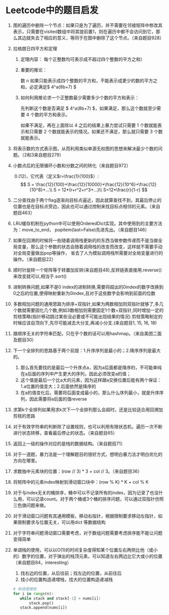 # Leetcode中的题目启发

1. 图的遍历中删除一个节点：如果只是为了遍历，并不需要在邻接矩阵中修改其表示，只需要在visited数组中将其提前置1，则在遍历中都不会访问到它，那么其边就失去了相应的意义，等同于在图中删除了这个节点。（来自题目928）

2. 拉格朗日四平方和定理

    1. 定理内容：
        每个正整数均可表示成不超过四个整数的平方之和）

    2. 重要的推论：

        数 n 如果只能表示成四个整数的平方和，不能表示成更少的数的平方之和，必定满足$ 4^a(8b+7) $

    3. 如何利用推论求一个正整数最少需要多少个数的平方和表示：

        先判断这个数是否满足 $ 4^a(8b+7) $，如果满足，那么这个数就至少需要 4 个数的平方和表示。
    
        如果不满足，再在上面除以 4 之后的结果上暴力尝试只需要 1 个数就能表示和只需要 2 个数就能表示的情况。如果还不满足，那么就只需要 3 个数就能表示。
    
3. 将表示数的方式表示图，从而利用类似单源无权图的思想来解决最少个数的问题。（2和3来自题目279）

4. 小数点后的无限循环小数和分数之间的转化（来自题目972）

    ​    0.(12)，它代表（定义$r=\frac{1}{100}$）:
    $$
    S = \frac{12}{100}+\frac{12}{10000}+\frac{12}{10^6}+\frac{12}{10^8}+...\\
    S = 12*(r+r^2+r^3+...)\\
    S=12*\frac{r}{1-r}
    $$
    
5. 二分查找由于两个flag逐渐向目标点逼近，因此就算查找不到，其最后停止的位置也是在目标点旁边，因此也可以通过控制来找目标点相邻的元素。（来自题目463）

6. LRU缓存机制在python中可以使用OrderedDict实现。其中使用到的主要方法为：move_to_end， popitem(last=False)先进先出。（来自题目146）

7. 如果在回溯的时候将一些随着调用栈更新的的东西当做参数传递而不是当做全局变量，那么这个参数的状态会随着调用栈的改变而改变，这样就不需要手动对全局变量做出pop等操作， 省去了人为模拟调用栈所需要对全局变量进行的操作。（来自题目22）

8. 顺时针旋转一个矩阵等于转置加反转(来自题目48),反转链表直接用.reverse()来改变就可以,相当于.sort()

9. 进制转换问题,如果不是0 index的进制转换,需要将超出的0index的数字改换到0之后的位置,使得映射重新为0index,且对于这些数字会影响到前面的位数

10. 多数相加问题的通用思路为排序+双指针,如果为两数相加则双指针就够了,多几个数就需要固化几个数,例如3数相加则需要固定1个数+双指针,同时增加一定的剪枝策略(指针移动跳过某些没必要或不可能出现结果的情况).剪枝策略制定的时候应该自顶向下,先尽可能减去大分支,再减小分支.(来自题目1, 15, 16, 18)

11. 跟顺序无关的字符串匹配，只在乎个数的话可以用hashmap。（来自美团二面及题目30）

12. 下一个全排列的思路基于两个前提：1.升序序列是最小的；2.降序序列是最大的。

     1. 那么首先要找的是最后一个升序点a，因为a后面都是降序的，不可能单纯在a后面的序列中产生更大的序列，因此必须改变a的值；
     2. 这个值是最后一个比a大的元素，因为这样跟a交换位置后能有两个保证：1.a位置的值变大；2.后面依然是降序的
     3. 在a的值变化后，需要将后面变成最小的，那么什么序列最小，就是升序序列，因此需要将a后面的值reverse

13. 求第k个全排列如果用求k次下一个全排列那么会超时，还是比较适合用回溯加剪枝的思路

14. 对于有效字符串的判断除了设置规则，也可以利用有限状态机，遍历一次不断进行状态转移，查看最后停止的状态。（来自题目65）

15. 返回上一级的操作对应的是栈的数据结构。（来自题目71）

16. 对于一道题，暴力法是一个理解题目的很好方式，想明白暴力法才明白优化的方向在哪里。

17. 求数独中元素块的位置：(row // 3) * 3 + col // 3。（来自题目36）

18. 将矩阵中的元素index映射到滑动窗口块中：(row % K) * K + col % K

19. 对于与index无关的桶排序，桶中可以不记录所有的index，因为记录了也没什么用，可以记录count。对于两个桶或3个桶的排序问题，可以通过双指针仿照三色旗问题来做。

20. 对于滑动窗口问题有其通用模板，移动右指针，根据限制要求移动左指针，如果限制要求与位置无关，可以用dict 等数据结构

21. 对于字符串问题滑动窗口需要考虑，对于数组问题需要考虑排序能不能让问题变得简单

22. 单调栈的使用，可以以O(1)的时间复杂度得知某个位置左右两侧比他（或小的）数字的位置，对于弹出的栈顶元素，可以知道左右两边比它大或小的位置（来自题目84，interesting）

     1. 找右边的位置，从后往前；找左边的位置，从前往后
     2. 找小的位置构造递增栈，找大的位置构造递减栈

     ```python
     # 单调递增栈
     for i in range(n):
     	while stack and stack[-1] > nums[i]:
     		stack.pop()
     	stack.append(nums[i])
     ```

     